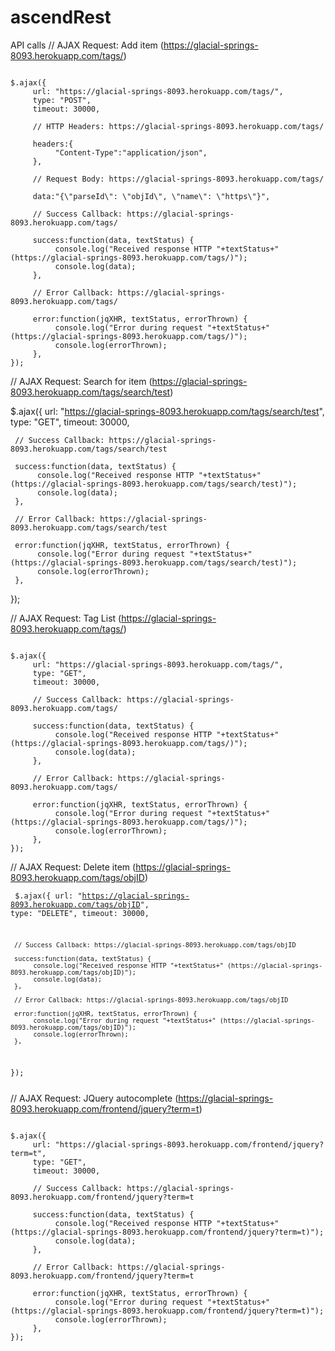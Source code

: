 ascendRest
==========

API calls 
// AJAX Request: Add item (https://glacial-springs-8093.herokuapp.com/tags/)

<pre><code>
$.ajax({
     url: "https://glacial-springs-8093.herokuapp.com/tags/",
     type: "POST",
     timeout: 30000,

     // HTTP Headers: https://glacial-springs-8093.herokuapp.com/tags/

     headers:{
          "Content-Type":"application/json",
     },

     // Request Body: https://glacial-springs-8093.herokuapp.com/tags/

     data:"{\"parseId\": \"objId\", \"name\": \"https\"}",

     // Success Callback: https://glacial-springs-8093.herokuapp.com/tags/

     success:function(data, textStatus) {
          console.log("Received response HTTP "+textStatus+" (https://glacial-springs-8093.herokuapp.com/tags/)");
          console.log(data);
     },

     // Error Callback: https://glacial-springs-8093.herokuapp.com/tags/

     error:function(jqXHR, textStatus, errorThrown) {
          console.log("Error during request "+textStatus+" (https://glacial-springs-8093.herokuapp.com/tags/)");
          console.log(errorThrown);
     },
});
</code></pre>


// AJAX Request: Search for item (https://glacial-springs-8093.herokuapp.com/tags/search/test)

$.ajax({
     url: "https://glacial-springs-8093.herokuapp.com/tags/search/test",
     type: "GET",
     timeout: 30000,

     // Success Callback: https://glacial-springs-8093.herokuapp.com/tags/search/test

     success:function(data, textStatus) {
          console.log("Received response HTTP "+textStatus+" (https://glacial-springs-8093.herokuapp.com/tags/search/test)");
          console.log(data);
     },

     // Error Callback: https://glacial-springs-8093.herokuapp.com/tags/search/test

     error:function(jqXHR, textStatus, errorThrown) {
          console.log("Error during request "+textStatus+" (https://glacial-springs-8093.herokuapp.com/tags/search/test)");
          console.log(errorThrown);
     },
}); 


// AJAX Request: Tag List (https://glacial-springs-8093.herokuapp.com/tags/)
<pre><code>
$.ajax({
     url: "https://glacial-springs-8093.herokuapp.com/tags/",
     type: "GET",
     timeout: 30000,

     // Success Callback: https://glacial-springs-8093.herokuapp.com/tags/

     success:function(data, textStatus) {
          console.log("Received response HTTP "+textStatus+" (https://glacial-springs-8093.herokuapp.com/tags/)");
          console.log(data);
     },

     // Error Callback: https://glacial-springs-8093.herokuapp.com/tags/

     error:function(jqXHR, textStatus, errorThrown) {
          console.log("Error during request "+textStatus+" (https://glacial-springs-8093.herokuapp.com/tags/)");
          console.log(errorThrown);
     },
});
</code></pre>

// AJAX Request: Delete item (https://glacial-springs-8093.herokuapp.com/tags/objID)
<code><pre>
$.ajax({
     url: "https://glacial-springs-8093.herokuapp.com/tags/objID",
     type: "DELETE",
     timeout: 30000,

     // Success Callback: https://glacial-springs-8093.herokuapp.com/tags/objID

     success:function(data, textStatus) {
          console.log("Received response HTTP "+textStatus+" (https://glacial-springs-8093.herokuapp.com/tags/objID)");
          console.log(data);
     },

     // Error Callback: https://glacial-springs-8093.herokuapp.com/tags/objID

     error:function(jqXHR, textStatus, errorThrown) {
          console.log("Error during request "+textStatus+" (https://glacial-springs-8093.herokuapp.com/tags/objID)");
          console.log(errorThrown);
     },
});
</pre></code>

// AJAX Request: JQuery autocomplete (https://glacial-springs-8093.herokuapp.com/frontend/jquery?term=t)
<pre><code>
$.ajax({
     url: "https://glacial-springs-8093.herokuapp.com/frontend/jquery?term=t",
     type: "GET",
     timeout: 30000,

     // Success Callback: https://glacial-springs-8093.herokuapp.com/frontend/jquery?term=t

     success:function(data, textStatus) {
          console.log("Received response HTTP "+textStatus+" (https://glacial-springs-8093.herokuapp.com/frontend/jquery?term=t)");
          console.log(data);
     },

     // Error Callback: https://glacial-springs-8093.herokuapp.com/frontend/jquery?term=t

     error:function(jqXHR, textStatus, errorThrown) {
          console.log("Error during request "+textStatus+" (https://glacial-springs-8093.herokuapp.com/frontend/jquery?term=t)");
          console.log(errorThrown);
     },
});
</code></pre>

